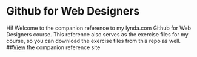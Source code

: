 Github for Web Designers
========================

Hi! Welcome to the companion reference to my lynda.com Github for Web Designers course. This reference also serves as the exercise files for my course, so you can download the exercise files from this repo as well. 
##[View](http://balag6.github.io/github-for-web-designers) the companion reference site
